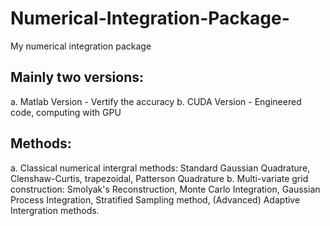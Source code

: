 # Numerical-Integration-Package-
My numerical integration package

## Mainly two versions: 
a. Matlab Version - Vertify the accuracy 
b. CUDA Version - Engineered code, computing with GPU

## Methods: 
a. Classical numerical intergral methods: Standard Gaussian Quadrature, Clenshaw-Curtis, trapezoidal, Patterson Quadrature
b. Multi-variate grid construction: Smolyak's Reconstruction, Monte Carlo Integration, Gaussian Process Integration, Stratified Sampling method, (Advanced) Adaptive Intergration methods. 

